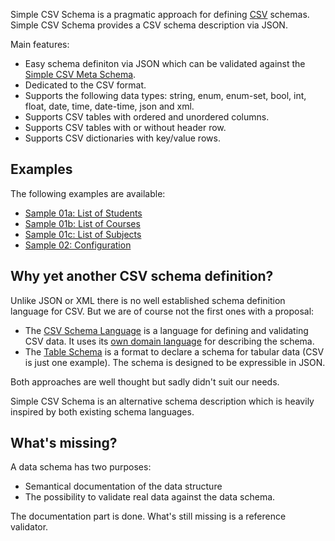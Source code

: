 Simple CSV Schema is a pragmatic approach for defining [CSV](https://datatracker.ietf.org/doc/html/rfc4180) schemas. Simple CSV Schema provides a CSV schema description via JSON.

Main features:

+ Easy schema definiton via JSON which can be validated against the [Simple CSV Meta Schema](https://github.com/simple-csv-schema/simple-csv-schema.spec/blob/main/src/simple-csv-schema.json).
+ Dedicated to the CSV format.
+ Supports the following data types: string, enum, enum-set, bool, int, float, date, time, date-time, json and xml.
+ Supports CSV tables with ordered and unordered columns.
+ Supports CSV tables with or without header row.
+ Supports CSV dictionaries with key/value rows.

## Examples

The following examples are available:

* [Sample 01a: List of Students](https://github.com/simple-csv-schema/simple-csv-schema.spec/blob/main/samples/sample01a.scsv.json)
* [Sample 01b: List of Courses](https://github.com/simple-csv-schema/simple-csv-schema.spec/blob/main/samples/sample01b.scsv.json)
* [Sample 01c: List of Subjects](https://github.com/simple-csv-schema/simple-csv-schema.spec/blob/main/samples/sample01b.scsv.json)
* [Sample 02: Configuration](https://github.com/simple-csv-schema/simple-csv-schema.spec/blob/main/samples/sample02.scsv.json)

## Why yet another CSV schema definition?

Unlike JSON or XML there is no well established schema definition language for CSV. But we are of course not the first ones with a proposal:

+ The [CSV Schema Language](https://digital-preservation.github.io/csv-schema/csv-schema-1.2.html) is a language for defining and validating CSV data. It uses its [own domain language](http://digital-preservation.github.io/csv-schema/csv-schema-1.2.html#ebnf) for describing the schema. 
+ The [Table Schema](https://specs.frictionlessdata.io/table-schema/) is a format to declare a schema for tabular data (CSV is just one example). The schema is designed to be expressible in JSON.

Both approaches are well thought but sadly didn't suit our needs.

Simple CSV Schema is an alternative schema description which is heavily inspired by both existing schema languages.

## What's missing?

A data schema has two purposes:

+ Semantical documentation of the data structure
+ The possibility to validate real data against the data schema.

The documentation part is done. What's still missing is a reference validator.

